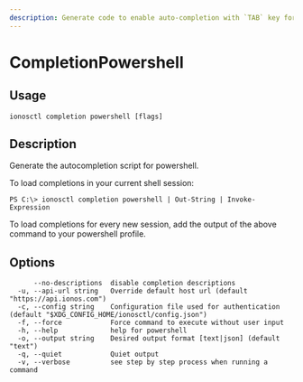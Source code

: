 ```yaml
---
description: Generate code to enable auto-completion with `TAB` key for PowerShell terminal
---
```


# CompletionPowershell

## Usage

```text
ionosctl completion powershell [flags]
```

## Description

Generate the autocompletion script for powershell.

To load completions in your current shell session:

```text
PS C:\> ionosctl completion powershell | Out-String | Invoke-Expression
```

To load completions for every new session, add the output of the above command to your powershell profile.

## Options

```text
      --no-descriptions  disable completion descriptions
  -u, --api-url string   Override default host url (default "https://api.ionos.com")
  -c, --config string    Configuration file used for authentication (default "$XDG_CONFIG_HOME/ionosctl/config.json")
  -f, --force            Force command to execute without user input
  -h, --help             help for powershell
  -o, --output string    Desired output format [text|json] (default "text")
  -q, --quiet            Quiet output
  -v, --verbose          see step by step process when running a command
```

